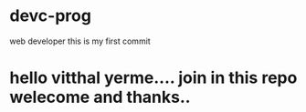# devc-prog
web developer
this is my first commit
# hello vitthal yerme.... join in this repo welecome and thanks..
